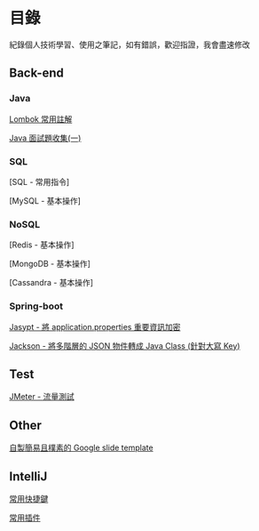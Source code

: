 # 目錄

紀錄個人技術學習、使用之筆記，如有錯誤，歡迎指證，我會盡速修改

## Back-end

### Java

[Lombok 常用註解](./java/Lombok.md)

[Java 面試題收集(一)](./java/Q1.md)

### SQL

[SQL - 常用指令]

[MySQL - 基本操作]

### NoSQL

[Redis - 基本操作]

[MongoDB - 基本操作]

[Cassandra - 基本操作]

### Spring-boot

[Jasypt - 將 application.properties 重要資訊加密](./spring-boot/spring-boot-jasypt.md)

[Jackson - 將多階層的 JSON 物件轉成 Java Class (針對大寫 Key)](./spring-boot/spring-boot-jackson.md)

## Test

[JMeter - 流量測試](./test/JMeter.md)

## Other

[自製簡易且樸素的 Google slide template](./other/GoogleSlide.md)

## IntelliJ

[常用快捷鍵](./)

[常用插件](./)
